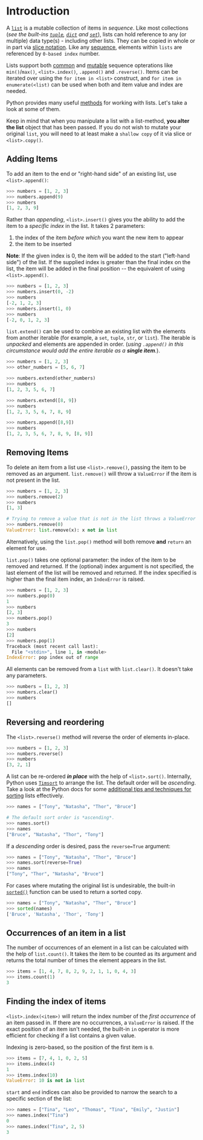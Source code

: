 # Introduction

A [`list`][list] is a mutable collection of items in _sequence_. Like most collections (_see the built-ins [`tuple`][tuple], [`dict`][dict] and [`set`][set]_), lists can hold reference to any (or multiple) data type(s) - including other lists.  They can be copied in whole or in part via [slice notation][slice notation]. Like any [sequence][sequence type], elements within `lists` are referenced by `0-based index` number.

Lists support both [common][common sequence operations] and [mutable][mutable sequence operations] sequence opterations like `min()`/`max()`, `<list>.index()`, `.append()` and `.reverse()`. Items can be iterated over using the `for item in <list>` construct, and `for item in enumerate(<list)` can be used when both and item value and index are needed.

Python provides many useful [methods][list-methods] for working with lists. Let's take a look at some of them.

Keep in mind that when you manipulate a list with a list-method, **you alter the list** object that has been passed. If you do not wish to mutate your original `list`, you will need to at least make a `shallow copy` of it via slice or `<list>.copy()`.

## Adding Items

To add an item to the end or "right-hand side" of an existing list, use `<list>.append()`:

```python
>>> numbers = [1, 2, 3]
>>> numbers.append(9)
>>> numbers
[1, 2, 3, 9]
```

Rather than _appending_, `<list>.insert()` gives you the ability to add the item to a _specific index_ in the list.
It takes 2 parameters:

1. the index of the item _before which_ you want the new item to appear
2. the item to be inserted

**Note**: If the given index is 0, the item will be added to the start ("left-hand side") of the list. If the supplied index is greater than the final index on the list, the item will be added in the final position -- the equivalent of using `<list>.append()`.

```python
>>> numbers = [1, 2, 3]
>>> numbers.insert(0, -2)
>>> numbers
[-2, 1, 2, 3]
>>> numbers.insert(1, 0)
>>> numbers
[-2, 0, 1, 2, 3]
```

`list.extend()` can be used to combine an existing list with the elements from another iterable (for example, a `set`, `tuple`, `str`, or `list`).  The iterable is _unpacked_ and elements are appended in order. (_using `.append()` in this circumstance would add the entire iterable as a **single item**._).

```python
>>> numbers = [1, 2, 3]
>>> other_numbers = [5, 6, 7]

>>> numbers.extend(other_numbers)
>>> numbers
[1, 2, 3, 5, 6, 7]

>>> numbers.extend([8, 9])
>>> numbers
[1, 2, 3, 5, 6, 7, 8, 9]

>>> numbers.append([8,9])
>>> numbers
[1, 2, 3, 5, 6, 7, 8, 9, [8, 9]]
```

## Removing Items

To delete an item from a list use `<list>.remove()`, passing the item to be removed as an argument. `list.remove()` will throw a `ValueError` if the item is not present in the list.

```python
>>> numbers = [1, 2, 3]
>>> numbers.remove(2)
>>> numbers
[1, 3]

# Trying to remove a value that is not in the list throws a ValueError
>>> numbers.remove(0)
ValueError: list.remove(x): x not in list
```

Alternatively, using the `list.pop()` method will both remove **and** `return` an element for use.

`list.pop()` takes one optional parameter: the index of the item to be removed and returned. If the (optional) index argument is not specified, the last element of the list will be removed and returned. If the index specified is higher than the final item index, an `IndexError` is raised.

```python
>>> numbers = [1, 2, 3]
>>> numbers.pop(0)
1
>>> numbers
[2, 3]
>>> numbers.pop()
3
>>> numbers
[2]
>>> numbers.pop(1)
Traceback (most recent call last):
  File "<stdin>", line 1, in <module>
IndexError: pop index out of range
```

All elements can be removed from a `list` with `list.clear()`. It doesn't take any parameters.

```python
>>> numbers = [1, 2, 3]
>>> numbers.clear()
>>> numbers
[]
```

## Reversing and reordering

The `<list>.reverse()` method will reverse the order of elements in-place.

```python
>>> numbers = [1, 2, 3]
>>> numbers.reverse()
>>> numbers
[3, 2, 1]
```

A list can be re-ordered _**in place**_ with the help of `<list>.sort()`. Internally, Python uses [`Timsort`][timsort] to arrange the list. The default order will be _ascending_. Take a look at the Python docs for some [additional tips and techniques for sorting][sorting how to] lists effectively.

```python
>>> names = ["Tony", "Natasha", "Thor", "Bruce"]

# The default sort order is *ascending*.
>>> names.sort()
>>> names
["Bruce", "Natasha", "Thor", "Tony"]
```

If a _descending_ order is desired, pass the `reverse=True` argument:

```python
>>> names = ["Tony", "Natasha", "Thor", "Bruce"]
>>> names.sort(reverse=True)
>>> names
["Tony", "Thor", "Natasha", "Bruce"]
```

For cases where mutating the original list is undesirable, the built-in [`sorted()`][sorted] function can be used to return a sorted copy.

```python
>>> names = ["Tony", "Natasha", "Thor", "Bruce"]
>>> sorted(names)
['Bruce', 'Natasha', 'Thor', 'Tony']
```

## Occurrences of an item in a list

The number of occurrences of an element in a list can be calculated with the help of `list.count()`. It takes the item to be counted as its argument and returns the total number of times the element appears in the list.

```python
>>> items = [1, 4, 7, 8, 2, 9, 2, 1, 1, 0, 4, 3]
>>> items.count(1)
3
```

## Finding the index of items

`<list>.index(<item>)` will return the index number of the _first occurrence_ of an item passed in. If there are no occurrences, a `ValueError` is raised. If the exact position of an item isn't needed, the built-in `in` operator is more efficient for checking if a list contains a given value.

Indexing is zero-based, so the position of the first item is `0`.

```python
>>> items = [7, 4, 1, 0, 2, 5]
>>> items.index(4)
1
>>> items.index(10)
ValueError: 10 is not in list
```

`start` and `end` indices can also be provided to narrow the search to a specific section of the list:

```python
>>> names = ["Tina", "Leo", "Thomas", "Tina", "Emily", "Justin"]
>>> names.index("Tina")
0
>>> names.index("Tina", 2, 5)
3
```


[list-methods]: https://docs.python.org/3/tutorial/datastructures.html#more-on-lists
[timsort]: https://en.wikipedia.org/wiki/Timsort
[sorted]: https://docs.python.org/3/library/functions.html#sorted
[sorting how to]: https://docs.python.org/3/howto/sorting.html
[sequence type]: https://docs.python.org/3/library/stdtypes.html#sequence-types-list-tuple-range
[common sequence operations]: https://docs.python.org/3/library/stdtypes.html#common-sequence-operations
[mutable sequence operations]: https://docs.python.org/3/library/stdtypes.html#typesseq-mutable
[tuples]: https://github.com/exercism/python/tree/main/concepts/tuples
[dicts]: https://github.com/exercism/python/tree/main/concepts/dicts
[sets]: https://github.com/exercism/python/tree/main/concepts/sets

[tuple]: https://docs.python.org/3/library/stdtypes.html#tuple
[slice notation]: https://docs.python.org/3/reference/expressions.html#slicings
[set]: https://docs.python.org/3/library/stdtypes.html#set
[dict]: https://docs.python.org/3/library/stdtypes.html#dict
[list]: https://docs.python.org/3/library/stdtypes.html#list
